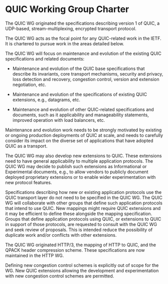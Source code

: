 # QUIC Working Group Charter

The QUIC WG originated the specifications describing version 1 of
QUIC, a UDP-based, stream-multiplexing, encrypted transport protocol.

The QUIC WG acts as the focal point for any QUIC-related work in the
IETF. It is chartered to pursue work in the areas detailed below.

The QUIC WG will focus on maintenance and evolution of the existing
QUIC specifications and related documents:

- Maintenance and evolution of the QUIC base specifications that
  describe its invariants, core transport mechanisms, security and
  privacy, loss detection and recovery, congestion control, version and
  extension negotiation, etc.

- Maintenance and evolution of the specifications of existing QUIC
  extensions, e.g., datagrams, etc.

- Maintenance and evolution of other QUIC-related specifications and
  documents, such as it applicability and manageability statements,
  improved operation with load balancers, etc.

Maintenance and evolution work needs to be strongly motivated by
existing or ongoing production deployments of QUIC at scale, and needs
to carefully consider its impact on the diverse set of applications
that have adopted QUIC as a transport.

The QUIC WG may also develop new extensions to QUIC. These extensions
need to have general applicability to multiple application protocols.
The QUIC WG may decide to publish such extensions as Informational or
Experimental documents, e.g., to allow vendors to publicly document
deployed proprietary extensions or to enable wider experimentation
with new protocol features.

Specifications describing how new or existing application protocols
use the QUIC transport layer do not need to be specified in the QUIC
WG. The QUIC WG will collaborate with other groups that define such
application protocols that intend to use QUIC. New mappings might
require QUIC extensions and it may be efficient to define these
alongside the mapping specification. Groups that define application
protocols using QUIC, or extensions to QUIC in support of those
protocols, are requested to consult with the QUIC WG and seek review
of proposals. This is intended reduce the possibility of duplicate
work and/or conflicts with other extensions.

The QUIC WG originated HTTP/3, the mapping of HTTP to QUIC, and the
QPACK header compression scheme. These specifications are now
maintained in the HTTP WG.

Defining new congestion control schemes is explicitly out of scope for
the WG. New QUIC extensions allowing the development and
experimentation with new congestion control schemes are permitted.
